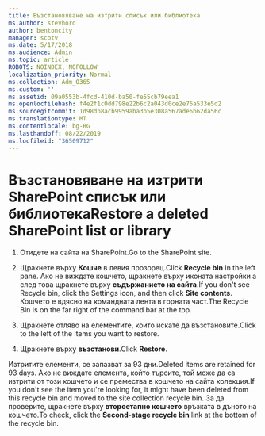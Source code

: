 ```yaml
---
title: Възстановяване на изтрити списък или библиотека
ms.author: stevhord
author: bentoncity
manager: scotv
ms.date: 5/17/2018
ms.audience: Admin
ms.topic: article
ROBOTS: NOINDEX, NOFOLLOW
localization_priority: Normal
ms.collection: Adm_O365
ms.custom: ''
ms.assetid: 09a0553b-4fcd-410d-ba50-fe55cb79eea1
ms.openlocfilehash: f4e2f1c0dd798e22b6c2a043d0ce2e76a533e5d2
ms.sourcegitcommit: 1d98db8acb9959aba3b5e308a567ade6b62da56c
ms.translationtype: MT
ms.contentlocale: bg-BG
ms.lasthandoff: 08/22/2019
ms.locfileid: "36509712"
---
```

# <a name="restore-a-deleted-sharepoint-list-or-library"></a><span data-ttu-id="3bd85-102">Възстановяване на изтрити SharePoint списък или библиотека</span><span class="sxs-lookup"><span data-stu-id="3bd85-102">Restore a deleted SharePoint list or library</span></span>

1. <span data-ttu-id="3bd85-103">Отидете на сайта на SharePoint.</span><span class="sxs-lookup"><span data-stu-id="3bd85-103">Go to the SharePoint site.</span></span>
    
2. <span data-ttu-id="3bd85-104">Щракнете върху **Кошче** в левия прозорец.</span><span class="sxs-lookup"><span data-stu-id="3bd85-104">Click **Recycle bin** in the left pane.</span></span> <span data-ttu-id="3bd85-105">Ако не виждате кошчето, щракнете върху иконата настройки а след това щракнете върху **съдържанието на сайта**.</span><span class="sxs-lookup"><span data-stu-id="3bd85-105">If you don't see Recycle bin, click the Settings icon, and then click **Site contents**.</span></span> <span data-ttu-id="3bd85-106">Кошчето е вдясно на командната лента в горната част.</span><span class="sxs-lookup"><span data-stu-id="3bd85-106">The Recycle Bin is on the far right of the command bar at the top.</span></span>
    
3. <span data-ttu-id="3bd85-107">Щракнете отляво на елементите, които искате да възстановите.</span><span class="sxs-lookup"><span data-stu-id="3bd85-107">Click to the left of the items you want to restore.</span></span>
    
4. <span data-ttu-id="3bd85-108">Щракнете върху **възстанови**.</span><span class="sxs-lookup"><span data-stu-id="3bd85-108">Click **Restore**.</span></span>
    
<span data-ttu-id="3bd85-109">Изтритите елементи, се запазват за 93 дни.</span><span class="sxs-lookup"><span data-stu-id="3bd85-109">Deleted items are retained for 93 days.</span></span> <span data-ttu-id="3bd85-110">Ако не виждате елемента, който търсите, той може да са изтрити от този кошчето и се премества в кошчето на сайта колекция.</span><span class="sxs-lookup"><span data-stu-id="3bd85-110">If you don't see the item you're looking for, it might have been deleted from this recycle bin and moved to the site collection recycle bin.</span></span> <span data-ttu-id="3bd85-111">За да проверите, щракнете върху **второетапно кошчето** връзката в дъното на кошчето.</span><span class="sxs-lookup"><span data-stu-id="3bd85-111">To check, click the **Second-stage recycle bin** link at the bottom of the recycle bin.</span></span> 
  

